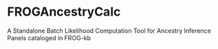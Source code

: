 # FROGAncestryCalc
A Standalone Batch Likelihood Computation Tool for Ancestry Inference Panels cataloged in FROG-kb
